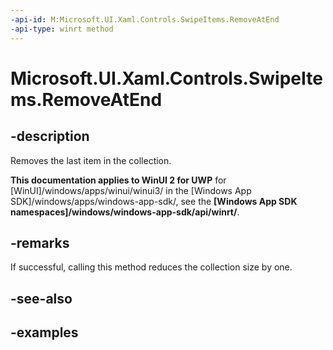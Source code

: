 ```yaml
---
-api-id: M:Microsoft.UI.Xaml.Controls.SwipeItems.RemoveAtEnd
-api-type: winrt method
---
```

<!-- Method syntax.
public void SwipeItems.RemoveAtEnd()
-->

# Microsoft.UI.Xaml.Controls.SwipeItems.RemoveAtEnd


## -description

Removes the last item in the collection.


**This documentation applies to WinUI 2 for UWP** for [WinUI]/windows/apps/winui/winui3/ in the [Windows App SDK]/windows/apps/windows-app-sdk/, see the **[Windows App SDK namespaces]/windows/windows-app-sdk/api/winrt/**.

## -remarks

If successful, calling this method reduces the collection size by one.


## -see-also


## -examples



